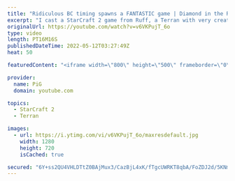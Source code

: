 ```yaml
---
title: "Ridiculous BC timing spawns a FANTASTIC game | Diamond in the Ruff #74 - StarCraft 2"
excerpt: "I cast a StarCraft 2 game from Ruff, a Terran with very creative gameplay. How will he ruff up his insane Korean Zerg opponent, Golden?  💎 Diamond in the Ruff: https://www.youtube.com/playlist?list=PLFUDU8AOevUfdEq20wYq8Sm9z3sc1yn0l 💎 Follow Ruff: https://www.twitch.tv/ruff_stuff_tv | https://www.youtube.com/ruff_stuff"
originalUrl: https://youtube.com/watch?v=v6VKPujT_6o
type: video
length: PT16M16S
publishedDateTime: 2022-05-12T03:27:49Z
heat: 50

featuredContent: "<iframe width=\"800\" height=\"500\" frameborder=\"0\" src=\"https://www.youtube.com/embed/v6VKPujT_6o\" allow=\"accelerometer; autoplay; encrypted-media; gyroscope; picture-in-picture\" allowfullscreen></iframe>"

provider:
  name: PiG
  domain: youtube.com

topics:
  - StarCraft 2
  - Terran

images:
  - url: https://i.ytimg.com/vi/v6VKPujT_6o/maxresdefault.jpg
    width: 1280
    height: 720
    isCached: true

secured: "6Y+ss2QU4VHLDTtZ0BAjMux3/CazBjL4xK/fTgcUWRKT8qbA/FoZDJ2d/5KNmAp6mtsgiV9G+c1lXCv78gMFAyhFCUfdF+MkVDAmXExlBpUBXJtUuvku6eeys3ZqvOuoN2lOWYUW12oydr/FG0Zcq3yZDMZyQVsP8BcIDAXyhYL9lVKDW9MXyB40OcigcxMSGiu9/BzVriX3s5lbcxuN+QAlDY1+rVmKsby8ESbDfmijqJf2fa0bpcX7q+B35ZiynJf+SdKdFnfMxmHIqHpJG0gPe7/mmRII+udejXBy1+KYIbXA03TssgzhHTLYVi0G9225R2MZ97sK3Srkz3cZSHZls5UxOLeyqb2t3/ZIXJ0EG3e8z7fyLt6IZN9XOPPy4UQr48vKHPfWM0RPkRgfdZg4P3BF3wcsFDwSnHXpuHM=;eLtBbmuhNy0akfGdB4HWjw=="
---
```


